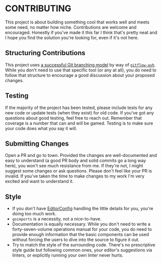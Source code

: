 # CONTRIBUTING

This project is about building something cool that works well and meets some need, no matter how niche. Contributions are welcome and encouraged. Honestly if you've made it this far I think that's pretty neat and I hope you find the solution you're looking for, even if it's not here.

## Structuring Contributions

This project uses [a successful Git branching model](https://nvie.com/posts/a-successful-git-branching-model/) by way of [`gitflow-avh`](https://github.com/petervanderdoes/gitflow-avh). While you don't need to use that specific tool (or any at all), you do need to follow that structure to encourage a good discussion about your proposed changes.

## Testing

If the majority of the project has been tested, please include tests for any new code or update tests (when they exist) for old code. If you've got any questions about good testing, feel free to reach out. Remember that coverage is a number that can and will be gamed. Testing is to make sure your code does what you say it will.

## Submitting Changes

Open a PR and go to town. Provided the changes are well-documented and easy to understand (a good PR body and solid commits go a long way here), you won't see much resistance from me. If they're not, I might suggest some changes or ask questions. Please don't feel like your PR is invalid. If you've taken the time to make changes to my work I'm very excited and want to understand it.

## Style

* If you don't have [EditorConfig](https://editorconfig.org/) handling the little details for you, you're doing too much work.
* `goimports` is a necessity, not a nice-to-have.
* Documentation is equally necessary. While you don't need to write a forty-seven-volume operations manual for your code, you do need to provide enough information that the basic components can be used without forcing the users to dive into the source to figure it out.
* Try to match the style of the surrounding code. There's no prescriptive style guide but following common ones, your editor's suggestions via linters, or explicitly running your own linter never hurts.
